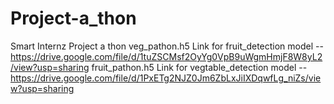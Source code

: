 # Project-a_thon
Smart Internz Project a thon
veg_pathon.h5 Link for fruit_detection model  -- https://drive.google.com/file/d/1tuZSCMsf2OyYg0VpB9uWgmHmjF8W8yL2/view?usp=sharing
fruit_pathon.h5 Link for vegtable_detection model -- https://drive.google.com/file/d/1PxETg2NJZ0Jm6ZbLxJiIXDqwfLg_niZs/view?usp=sharing
